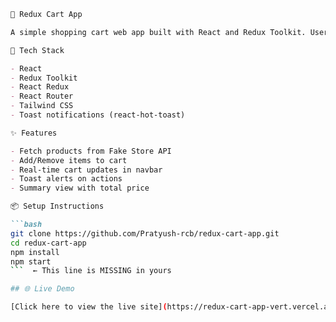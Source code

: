 
```markdown
🛒 Redux Cart App

A simple shopping cart web app built with React and Redux Toolkit. Users can add and remove products, view items in the cart, and see total price updates — all with a clean UI and toast notifications.

🚀 Tech Stack

- React  
- Redux Toolkit  
- React Redux  
- React Router  
- Tailwind CSS  
- Toast notifications (react-hot-toast)  

✨ Features

- Fetch products from Fake Store API  
- Add/Remove items to cart  
- Real-time cart updates in navbar  
- Toast alerts on actions  
- Summary view with total price  

📦 Setup Instructions

```bash
git clone https://github.com/Pratyush-rcb/redux-cart-app.git
cd redux-cart-app
npm install
npm start
```  ← This line is MISSING in yours

## 🌐 Live Demo

[Click here to view the live site](https://redux-cart-app-vert.vercel.app)
